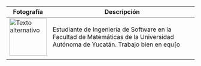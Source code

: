 ﻿
| Fotografía| Descripción |
|--|--|
| <img src="https://media.licdn.com/dms/image/D4E03AQEwUlqq_TsDXg/profile-displayphoto-shrink_400_400/0/1693428513322?e=1700697600&v=beta&t=jvmAZlCD7O0AHBzUIWeG48O9e-XTORNh6xjMpxoSLTI" alt="Texto alternativo" width="100" height="100"> | Estudiante de Ingeniería de Software en la Facultad de Matemáticas de la Universidad Autónoma de Yucatán. Trabajo bien en equ[o
 |  |  |


<!--stackedit_data:
eyJoaXN0b3J5IjpbMTMxNjYwNzE0LC0xNTc3MDMzNDkxLDIwNT
c2Mzk5MF19
-->